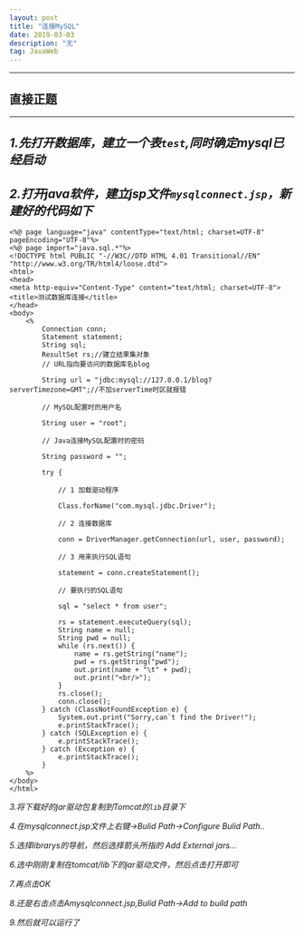 ```yaml
---
layout: post
title: "连接MySQL"
date: 2019-03-03 
description: "无"
tag: JavaWeb
---
```

---
## 直接正题
---
*1.先打开数据库，建立一个表`test`,同时确定mysql已经启动*
---
*2.打开java软件，建立jsp文件`mysqlconnect.jsp`，新建好的代码如下*
---
```
<%@ page language="java" contentType="text/html; charset=UTF-8" pageEncoding="UTF-8"%>
<%@ page import="java.sql.*"%>
<!DOCTYPE html PUBLIC "-//W3C//DTD HTML 4.01 Transitional//EN" "http://www.w3.org/TR/html4/loose.dtd">
<html>
<head>
<meta http-equiv="Content-Type" content="text/html; charset=UTF-8">
<title>测试数据库连接</title>
</head>
<body>
	<%
		Connection conn;
		Statement statement;
		String sql;
		ResultSet rs;//建立结果集对象
		// URL指向要访问的数据库名blog

		String url = "jdbc:mysql://127.0.0.1/blog?serverTimezone=GMT";//不加serverTime时区就报错

		// MySQL配置时的用户名

		String user = "root";

		// Java连接MySQL配置时的密码

		String password = "";

		try {

			// 1 加载驱动程序

			Class.forName("com.mysql.jdbc.Driver");

			// 2 连接数据库

			conn = DriverManager.getConnection(url, user, password);

			// 3 用来执行SQL语句

			statement = conn.createStatement();

			// 要执行的SQL语句

			sql = "select * from user";

			rs = statement.executeQuery(sql);
			String name = null;
			String pwd = null;
			while (rs.next()) {
				name = rs.getString("name");
				pwd = rs.getString("pwd");
				out.print(name + "\t" + pwd);
				out.print("<br/>");
			}
			rs.close();
			conn.close();
		} catch (ClassNotFoundException e) {
			System.out.print("Sorry,can`t find the Driver!");
			e.printStackTrace();
		} catch (SQLException e) {
			e.printStackTrace();
		} catch (Exception e) {
			e.printStackTrace();
		}
	%>
</body>
</html>
```

*3.将下载好的jar驱动包复制到Tomcat的`lib`目录下*

*4.在mysqlconnect.jsp文件上右键->Bulid Path->Configure Bulid Path..*

*5.选择librarys的导航，然后选择箭头所指的 Add External jars...*

*6.选中刚刚复制在tomcat/lib下的jar驱动文件，然后点击打开即可*

*7.再点击OK*

*8.还是右击点击Amysqlconnect.jsp,Bulid Path->Add to build path*

*9.然后就可以运行了*
